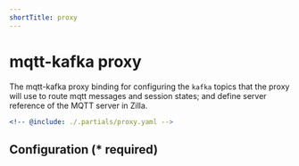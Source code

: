 ```yaml
---
shortTitle: proxy
---
```


# mqtt-kafka proxy

The mqtt-kafka proxy binding for configuring the `kafka` topics that the proxy will use to route mqtt messages and session states; and define server reference of the MQTT server in Zilla.

```yaml {3}
<!-- @include: ./.partials/proxy.yaml -->
```

## Configuration (\* required)

<!-- @include: ./.partials/options.md -->
<!-- @include: ./.partials/routes.md -->
<!-- @include: ../.partials/exit.md -->
<!-- @include: ../.partials/telemetry.md -->
